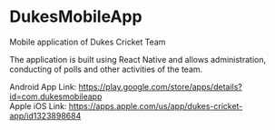 # DukesMobileApp
Mobile application of Dukes Cricket Team

The application is built using React Native and allows administration, conducting of polls and other activities of the team.

Android App Link: https://play.google.com/store/apps/details?id=com.dukesmobileapp <br/>
Apple iOS Link: https://apps.apple.com/us/app/dukes-cricket-app/id1323898684 
